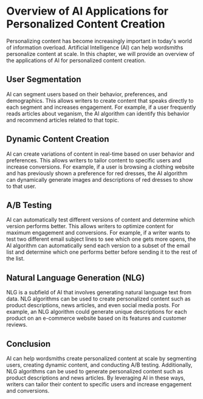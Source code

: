 Overview of AI Applications for Personalized Content Creation
====================================================================================================================

Personalizing content has become increasingly important in today's world of information overload. Artificial Intelligence (AI) can help wordsmiths personalize content at scale. In this chapter, we will provide an overview of the applications of AI for personalized content creation.

User Segmentation
-----------------

AI can segment users based on their behavior, preferences, and demographics. This allows writers to create content that speaks directly to each segment and increases engagement. For example, if a user frequently reads articles about veganism, the AI algorithm can identify this behavior and recommend articles related to that topic.

Dynamic Content Creation
------------------------

AI can create variations of content in real-time based on user behavior and preferences. This allows writers to tailor content to specific users and increase conversions. For example, if a user is browsing a clothing website and has previously shown a preference for red dresses, the AI algorithm can dynamically generate images and descriptions of red dresses to show to that user.

A/B Testing
-----------

AI can automatically test different versions of content and determine which version performs better. This allows writers to optimize content for maximum engagement and conversions. For example, if a writer wants to test two different email subject lines to see which one gets more opens, the AI algorithm can automatically send each version to a subset of the email list and determine which one performs better before sending it to the rest of the list.

Natural Language Generation (NLG)
---------------------------------

NLG is a subfield of AI that involves generating natural language text from data. NLG algorithms can be used to create personalized content such as product descriptions, news articles, and even social media posts. For example, an NLG algorithm could generate unique descriptions for each product on an e-commerce website based on its features and customer reviews.

Conclusion
----------

AI can help wordsmiths create personalized content at scale by segmenting users, creating dynamic content, and conducting A/B testing. Additionally, NLG algorithms can be used to generate personalized content such as product descriptions and news articles. By leveraging AI in these ways, writers can tailor their content to specific users and increase engagement and conversions.
